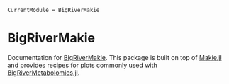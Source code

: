 ```@meta
CurrentModule = BigRiverMakie
```

# BigRiverMakie

Documentation for [BigRiverMakie](https://github.com/senresearch/BigRiverMakie.jl). This package is built on top of [Makie.jl](https://makie.org/) and provides recipes for plots commonly used with [BigRiverMetabolomics.jl](https://github.com/senresearch/BigRiverMetabolomics.jl).
